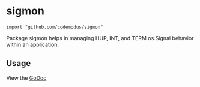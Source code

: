 # sigmon

    import "github.com/codemodus/sigmon"

Package sigmon helps in managing HUP, INT, and TERM os.Signal behavior within an
application.

## Usage
View the [GoDoc](http://godoc.org/github.com/codemodus/sigmon)
